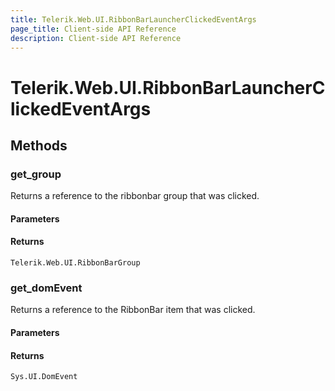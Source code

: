 ```yaml
---
title: Telerik.Web.UI.RibbonBarLauncherClickedEventArgs
page_title: Client-side API Reference
description: Client-side API Reference
---
```


# Telerik.Web.UI.RibbonBarLauncherClickedEventArgs

## Methods

### get_group

Returns a reference to the ribbonbar group that was clicked.

#### Parameters

#### Returns

`Telerik.Web.UI.RibbonBarGroup`

### get_domEvent

Returns a reference to the RibbonBar item that was clicked.

#### Parameters

#### Returns

`Sys.UI.DomEvent` 